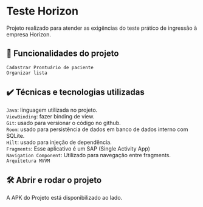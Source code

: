 # Teste Horizon

Projeto realizado para atender as exigências do teste prático de ingressão à empresa Horizon.

## 🔨 Funcionalidades do projeto
`Cadastrar Prontuário de paciente` <br>
`Organizar lista` <br>

## ✔️ Técnicas e tecnologias utilizadas
`Java`: linguagem utilizada no projeto. <br>
`ViewBinding`: fazer binding de view. <br>
`Git`: usado para versionar o código no github. <br>
`Room`: usado para persistência de dados em banco de dados interno com SQLite. <br>
`Hilt`: usado para injeção de dependência. <br>
`Fragments`: Esse aplicativo é um SAP (Single Activity App)  <br>
`Navigation Component`: Utilizado para navegação entre fragments. <br>
`Arquitetura MVVM` <br>

## 🛠️ Abrir e rodar o projeto
A APK do Projeto está disponibilizado ao lado.
